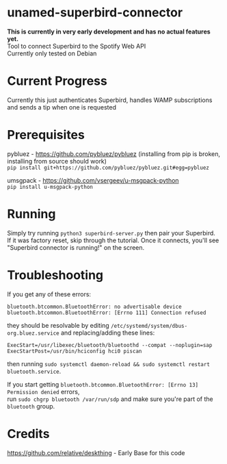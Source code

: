 # unamed-superbird-connector
**This is currently in very early development and has no actual features yet.**  
Tool to connect Superbird to the Spotify Web API \
Currently only tested on Debian

# Current Progress
Currently this just authenticates Superbird, handles WAMP subscriptions and sends a tip when one is requested

# Prerequisites
pybluez - https://github.com/pybluez/pybluez (installing from pip is broken, installing from source should work) \
``pip install git+https://github.com/pybluez/pybluez.git#egg=pybluez``

umsgpack - https://github.com/vsergeev/u-msgpack-python \
`pip install u-msgpack-python`

# Running
Simply try running `python3 superbird-server.py` then pair your Superbird. \
If it was factory reset, skip through the tutorial.
Once it connects, you'll see "Superbird connector is running!" on the screen.

# Troubleshooting
If you get any of these errors:
```
bluetooth.btcommon.BluetoothError: no advertisable device
bluetooth.btcommon.BluetoothError: [Errno 111] Connection refused
```
they should be resolvable by editing `/etc/systemd/system/dbus-org.bluez.service` and replacing/adding these lines:
```
ExecStart=/usr/libexec/bluetooth/bluetoothd --compat --noplugin=sap
ExecStartPost=/usr/bin/hciconfig hci0 piscan
```
then running `sudo systemctl daemon-reload && sudo systemctl restart bluetooth.service`.

If you start getting `bluetooth.btcommon.BluetoothError: [Errno 13] Permission denied` errors, \
run `sudo chgrp bluetooth /var/run/sdp` and make sure you're part of the `bluetooth` group.

# Credits
https://github.com/relative/deskthing - Early Base for this code
